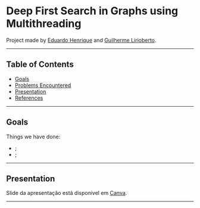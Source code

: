 # Deep First Search in Graphs using Multithreading

Project made by [Eduardo Henrique](https://github.com/ed-henrique) and [Guilherme Lirioberto](https://github.com/Liriogui).

---

## Table of Contents

- [Goals](#goals)
- [Problems Encountered](#problems-encountered)
- [Presentation](#presentation)
- [References](#references)

---

## Goals

Things we have done:
- ;
- ;

---

## Presentation

Slide da apresentação está disponivel em  [Canva]([https://www.canva.com/design/DAFCO6f3mYU/8lBF2lOTNtadRESiuYPkPA/view](https://www.canva.com/design/DAFGrFKgvS8/cXDB2GkNoSYG-Qt3P-yIwQ/view?utm_content=DAFGrFKgvS8&utm_campaign=designshare&utm_medium=link2&utm_source=sharebutton#1)).

---


